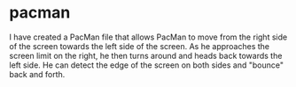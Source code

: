 # pacman
I have created a PacMan file that allows PacMan to move from the right side of the screen towards the left side of the screen. As he approaches the screen limit on the right, he then turns around and heads back towards the left side. He can detect the edge of the screen on both sides and "bounce" back and forth.

